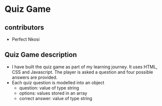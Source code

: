 # Quiz Game

## contributors

- Perfect Nkosi

## Quiz Game description

- I have built the quiz game as part of my learning journey. It uses HTML, CSS and Javascript. The player is asked a question and four possible answers are provided.
- Each quiz question is modelled into an object
  - question: value of type string
  - options: values stored in an array
  - correct answer: value of type string

